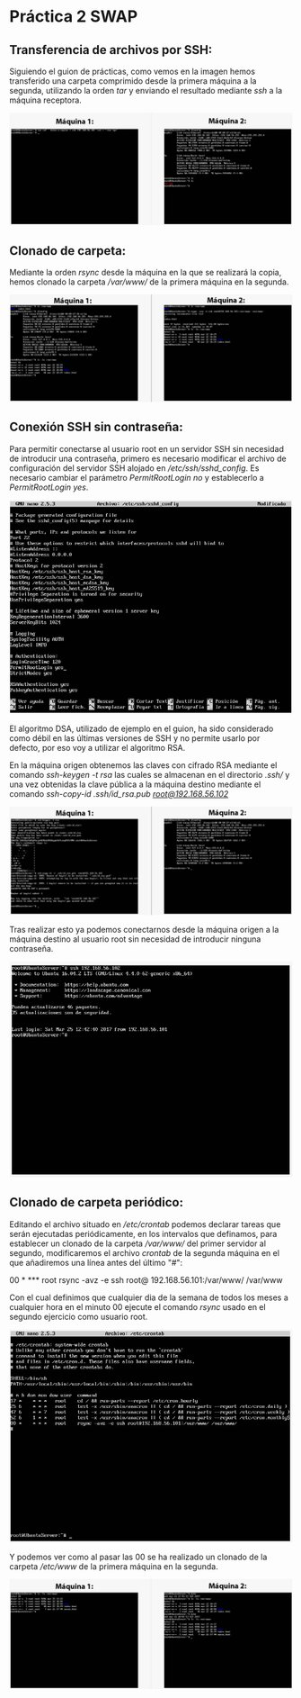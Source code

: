 # Práctica 2 SWAP

## Transferencia de archivos por SSH:

Siguiendo el guion de prácticas, como vemos en la imagen hemos transferido una carpeta comprimido desde la primera máquina a la segunda, utilizando la orden *tar* y enviando el resultado mediante *ssh* a la máquina receptora.

![TransferenciaSSH](images/TransferenciaSSH.png?raw=true)

## Clonado de carpeta:

Mediante la orden *rsync* desde la máquina en la que se realizará la copia, hemos clonado la carpeta */var/www/* de la primera máquina en la segunda.

![Clonado](images/Clonado.png?raw=true)

## Conexión SSH sin contraseña:

Para permitir conectarse al usuario root en un servidor SSH sin necesidad de introducir una contraseña, primero es necesario modificar el archivo de configuración del servidor SSH alojado en */etc/ssh/sshd_config*.
Es necesario cambiar el parámetro *PermitRootLogin no* y establecerlo a *PermitRootLogin yes*.

![ConexionSinContraseña](images/ConexionSsh1.png?raw=true)

El algoritmo DSA, utilizado de ejemplo en el guion, ha sido considerado como débil en las últimas versiones de SSH y no permite usarlo por defecto, por eso voy a utilizar el algoritmo RSA.

En la máquina origen obtenemos las claves con cifrado RSA  mediante el comando *ssh-keygen -t rsa* las cuales se almacenan en el directorio *.ssh/* y una vez obtenidas la clave pública a la máquina destino mediante el comando *ssh-copy-id .ssh/id_rsa.pub root@192.168.56.102*

![ConexionSinContraseña](images/ConexionSsh2.png?raw=true)

Tras realizar esto ya podemos conectarnos desde la máquina origen a la máquina destino al usuario root sin necesidad de introducir ninguna contraseña.

![ConexionSinContraseña](images/ConexionSsh3.png?raw=true)

## Clonado de carpeta periódico:

Editando el archivo situado en */etc/crontab* podemos declarar tareas que serán ejecutadas periódicamente, en los intervalos que definamos, para establecer un clonado de la carpeta */var/www/* del primer servidor al segundo, modificaremos el archivo *crontab* de la segunda máquina en el que añadiremos una línea antes del último "#":

00 \*   \*\*\* root  rsync -avz -e ssh root@ 192.168.56.101:/var/www/ /var/www

Con el cual definimos que cualquier dia de la semana de todos los meses a cualquier hora en el minuto 00 ejecute el comando *rsync* usado en el segundo ejercicio como usuario root.

![Crontab](images/Crontab1.png?raw=true)

Y podemos ver como al pasar las 00 se ha realizado un clonado de la carpeta */etc/www* de la primera máquina en la segunda.

![Crontab](images/Crontab2.png?raw=true)

